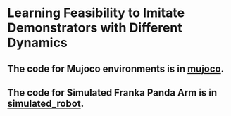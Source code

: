 # Learning Feasibility to Imitate Demonstrators with Different Dynamics

## The code for Mujoco environments is in [mujoco](mujoco).

## The code for Simulated Franka Panda Arm is in [simulated_robot](simulated_robot).
